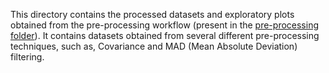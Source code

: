 This directory contains the processed datasets and exploratory plots obtained from the pre-processing workflow (present in the [pre-processing folder](https://github.com/camilababo/BIONIC/tree/master/pre-process-input-network)). It contains datasets obtained from several different pre-processing techniques, such as, Covariance and MAD (Mean Absolute Deviation) filtering. 